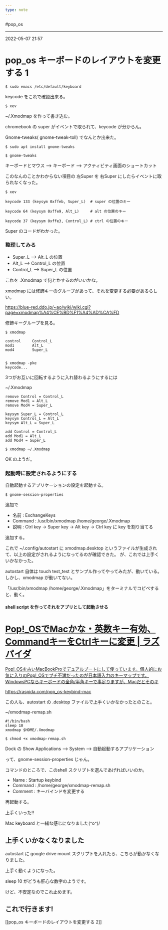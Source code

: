 ```yaml
---
type: note
---
```


#pop_os 

---
2022-05-07  21:57

# pop_os キーボードのレイアウトを変更する 1

```shell
$ sudo emacs /etc/default/keyboard
```

keycode をこれで確認出来る。

```shell
$ xev
```

~/.Xmodmap を作って書き込む。

chromebook の super がイベントで取られて、keycode が分からん。

Gnome-tweaks( gnome-tweak-toll) でなんとか出来た。
```shell
$ sudo apt install gnome-tweaks

$ gnome-tweaks
```

キーボードとマウス --> キーボード --> アクティビティ画面のショートカット

このなんのことかわからない項目の 左Super を 右Super にしたらイベントに取られなくなった。

```shell
$ xev

keycode 133 (keysym 0xffeb, Super_L)  # super の位置のキー

keycode 64 (keysym 0xffe9, Alt_L)     # alt の位置のキー

keycode 37 (keysym 0xffe3, Control_L) # ctrl の位置のキー
```

Super のコードがわかった。

### 整理してみる

- Super_L --> Alt_L          の位置
- Alt_L   --> Control_L     の位置
- Control_L --> Super_L の位置

これを .Xmodmap で何とかするのがいいかな。

xmodmap には修飾キーのグループがあって、それを変更する必要があるらしい。

https://blue-red.ddo.jp/~ao/wiki/wiki.cgi?page=xmodmap%A4%CE%BD%F1%A4%AD%CA%FD

修飾キーグループを見る。

```shell
$ xmodmap

control     Control_L
mod1        Alt_L
mod4        Super_L


$ xmodmap -pke
keycode...
```

3つがお互いに回転するように入れ替わるようにするには

~/.Xmodmap
```
remove Control = Control_L
remove Mod1 = Alt_L
remove Mod4 = Super_L

keysym Super_L = Control_L
keysym Control_L = Alt_L
keysym Alt_L = Super_L

add Control = Control_L
add Mod1 = Alt_L
add Mod4 = Super_L
```

```
$ xmodmap ~/.Xmodmap
```

OK のようだ。

### 起動時に設定されるようにする

自動起動するアプリケーションの設定を起動する。

```shell
$ gnome-session-properties
```

追加で
- 名前 : ExchangeKeys
- Command : /usr/bin/xmodmap /home/george/.Xmodmap
- 説明 : Ctrl key -> Super key -> Alt key -> Ctrl key に key を割り当てる

追加する。

これで ~/.config/autostart に xmodmap.desktop というファイルが生成されて、以上の設定がされるようになってるのが確認できた。
が、これでは上手くいかなかった。

autostart 自体は touch test_test とサンプル作ってやってみたが、動いている。
しかし、xmodmap が動いてない。

「/usr/bin/xmodmap /home/george/.Xmodmap」をターミナルでコピペすると、動く。

#### shell script を作ってそれをアプリとして起動させる

<div class="rich-link-card-container"><a class="rich-link-card" href="https://raspida.com/pop_os-keybind-mac" target="_blank">
	<div class="rich-link-image-container">
		<div class="rich-link-image" style="background-image: url('https://raspida.com/wp-content/uploads/popos-keybind-title.jpg')">
	</div>
	</div>
	<div class="rich-link-card-text">
		<h1 class="rich-link-card-title">Pop!_OSでMacかな・英数キー有効、CommandキーをCtrlキーに変更 | ラズパイダ</h1>
		<p class="rich-link-card-description">
		Pop!_OSを古いMacBookProでデュアルブートにして使っています。個人的にお気に入りのPop!_OSでプチ不満だったのが日本語入力のキーマップです。 WindowsPCならキーボードの全角/半角キーで事足りますが、Macだとそのキ
		</p>
		<p class="rich-link-href">
		https://raspida.com/pop_os-keybind-mac
		</p>
	</div>
</a></div>


この人も、autostart の .desktop ファイルで上手くいかなかったとのこと。

~/xmodmap-remap.sh
```shell
#!/bin/bash
sleep 10
xmodmap $HOME/.Xmodmap
```

```shell
$ chmod +x xmodmap-remap.sh
```


Dock の Show Applications --> System --> 自動起動するアプリケーション

って、gnome-session-properties じゃん。

コマンドのところで、このshell スクリプトを選んであげればいいのか。

- Name : Startup keybind
- Command : /home/george/xmodmap-remap.sh
- Comment : キーバインドを変更する

再起動する。

上手くいった!!

Mac keyboard と一緒な感じになりました(^o^)/

## 上手くいかなくなりました
autostart に google drive mount スクリプトを入れたら、こちらが動かなくなりました。

上手く動くようになった。

sleep 10 がどうも肝心な数字のようです。

けど、不安定なのでこれ止めます。


## これで行きます!
[[pop_os キーボードのレイアウトを変更する 2]]

